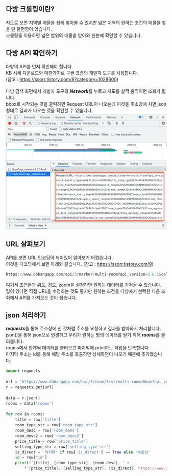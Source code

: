 <!-- [python/크롤링] 다방 월세 크롤링 by requests -->

## 다방 크롤링이란?
지도로 보면 지역별 매물을 쉽게 찾아볼 수 있지만 넓은 지역의 원하는 조건의 매물을 찾을 땐 불편함이 있습니다.  
크롤링을 이용하면 넓은 범위의 매물을 받아와 한눈에 확인할 수 있습니다.  

## 다방 API 확인하기
다방의 API를 먼저 확인해야 합니다.  
KB 시세 다운로드와 마찬가지로 구글 크롬의 개발자 도구를 사용합니다.  
(참고 : <https://ssorr.tistory.com/8?category=1028600>)  
<br>
다방 검색 화면에서 개발자 도구의 ***Network***를 누르고 지도를 살짝 움직이면 조회가 됩니다.  
bbox로 시작되는 것을 클릭하면 Request URL이 나오는데 이것을 주소창에 치면 json 형태로 결과가 나오는 것을 확인할 수 있습니다.  
![sample](https://github.com/dasoll/posting/blob/main/image/%5Bpython:%ED%81%AC%EB%A1%A4%EB%A7%81%5D%20%EB%8B%A4%EB%B0%A9%20%EC%9B%94%EC%84%B8%20%ED%81%AC%EB%A1%A4%EB%A7%81%20by%20requests.png?raw=true)



## URL 살펴보기
API를 보면 URL 인코딩이 되어있어 알아보기 어렵습니다.  
이것을 디코딩해서 보면 아래와 같습니다.  (참고 : <https://ssorr.tistory.com/9>)
~~~ python
https://www.dabangapp.com/api/3/marker/multi-room?api_version=3.0.1&call_type=web&filters={"multi_room_type":[3],"selling_type":[0],"deposit_range":[0,5000],"price_range":[0,999999],"trade_range":[0,999999],"maintenance_cost_range":[0,999999],"room_size":[0,999999],"supply_space_range":[0,999999],"room_floor_multi":[1,2,3,4,5,6,7,-1,0],"division":false,"duplex":false,"room_type":[],"use_approval_date_range":[0,999999],"parking_average_range":[0,999999],"household_num_range":[0,999999],"parking":false,"short_lease":false,"full_option":false,"built_in":false,"elevator":false,"balcony":false,"safety":false,"pano":false,"deal_type":[0,1]}&location=[[126.9719818,37.2200389],[127.5212982,37.5316083]]&version=1&zoom=11
~~~

여기서 조건들과 위도, 경도, zoom을 설정하면 원하는 데이터를 가져올 수 있습니다.  
팁이 있다면 직접 URL을 수정하는 것도 좋지만 원하는 조건을 다방에서 선택한 다음 조회해서 API를 가져오는 것이 쉽습니다.

## json 처리하기
***requests***를 통해 주소창에 친 것처럼 주소를 요청하고 결과를 받아와서 처리합니다.  
json()을 통해 json으로 변경하고 우리가 원하는 방의 데이터를 얻기 위해 ***rooms***를 불러옵니다.  
rooms에서 한개씩 데이터를 불러오고 마지막에 print하는 작업을 반복합니다.  
마지막 주소는 id를 통해 해당 주소를 호출하면 상세화면이 나오기 때문에 추가했습니다.  

~~~ python
import requests

url = 'https://www.dabangapp.com/api/3/room/list/multi-room/bbox?api_version=3.0.1&call_type=web&filters=%7B%22multi_room_type%22%3A%5B3%5D%2C%22selling_type%22%3A%5B0%5D%2C%22deposit_range%22%3A%5B0%2C5000%5D%2C%22price_range%22%3A%5B0%2C100%5D%2C%22trade_range%22%3A%5B0%2C999999%5D%2C%22maintenance_cost_range%22%3A%5B0%2C999999%5D%2C%22room_size%22%3A%5B0%2C999999%5D%2C%22supply_space_range%22%3A%5B0%2C999999%5D%2C%22room_floor_multi%22%3A%5B1%2C2%2C3%2C4%2C5%2C6%2C7%2C-1%2C0%5D%2C%22division%22%3Afalse%2C%22duplex%22%3Afalse%2C%22room_type%22%3A%5B%5D%2C%22use_approval_date_range%22%3A%5B0%2C999999%5D%2C%22parking_average_range%22%3A%5B0%2C999999%5D%2C%22household_num_range%22%3A%5B0%2C999999%5D%2C%22parking%22%3Afalse%2C%22short_lease%22%3Afalse%2C%22full_option%22%3Afalse%2C%22built_in%22%3Afalse%2C%22elevator%22%3Afalse%2C%22balcony%22%3Afalse%2C%22safety%22%3Afalse%2C%22pano%22%3Afalse%2C%22deal_type%22%3A%5B0%2C1%5D%7D&location=%5B%5B126.9568756%2C37.2266001%5D%2C%5B127.506192%2C37.5381423%5D%5D&page=1&version=1&zoom=11'
r = requests.get(url)

data = r.json()
rooms = data['rooms']

for row in rooms:
    title = row['title']
    room_type_str = row['room_type_str']
    room_desc = row['room_desc']
    room_desc2 = row['room_desc2']
    price_title = row['price_title']
    selling_type_str = row['selling_type_str']
    is_direct = '직거래' if row['is_direct'] == True else '부동산'
    id = row['id']
    print(f'{title}, {room_type_str}, {room_desc}, ' + 
        f'{price_title}, {selling_type_str}, {is_direct}, https://www.dabangapp.com/room/{id}')
~~~

